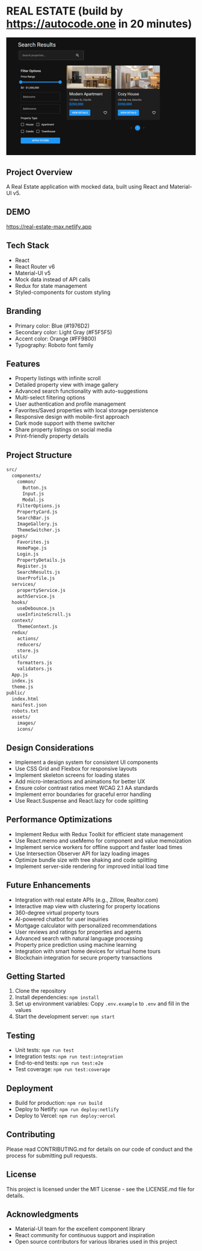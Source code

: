 # REAL ESTATE (build by https://autocode.one in 20 minutes)

![alt text](image.png)

## Project Overview

A Real Estate application with mocked data, built using React and Material-UI v5.

## DEMO

https://real-estate-max.netlify.app

## Tech Stack

-   React
-   React Router v6
-   Material-UI v5
-   Mock data instead of API calls
-   Redux for state management
-   Styled-components for custom styling

## Branding

-   Primary color: Blue (#1976D2)
-   Secondary color: Light Gray (#F5F5F5)
-   Accent color: Orange (#FF9800)
-   Typography: Roboto font family

## Features

-   Property listings with infinite scroll
-   Detailed property view with image gallery
-   Advanced search functionality with auto-suggestions
-   Multi-select filtering options
-   User authentication and profile management
-   Favorites/Saved properties with local storage persistence
-   Responsive design with mobile-first approach
-   Dark mode support with theme switcher
-   Share property listings on social media
-   Print-friendly property details

## Project Structure

```
src/
  components/
    common/
      Button.js
      Input.js
      Modal.js
    FilterOptions.js
    PropertyCard.js
    SearchBar.js
    ImageGallery.js
    ThemeSwitcher.js
  pages/
    Favorites.js
    HomePage.js
    Login.js
    PropertyDetails.js
    Register.js
    SearchResults.js
    UserProfile.js
  services/
    propertyService.js
    authService.js
  hooks/
    useDebounce.js
    useInfiniteScroll.js
  context/
    ThemeContext.js
  redux/
    actions/
    reducers/
    store.js
  utils/
    formatters.js
    validators.js
  App.js
  index.js
  theme.js
public/
  index.html
  manifest.json
  robots.txt
  assets/
    images/
    icons/
```

## Design Considerations

-   Implement a design system for consistent UI components
-   Use CSS Grid and Flexbox for responsive layouts
-   Implement skeleton screens for loading states
-   Add micro-interactions and animations for better UX
-   Ensure color contrast ratios meet WCAG 2.1 AA standards
-   Implement error boundaries for graceful error handling
-   Use React.Suspense and React.lazy for code splitting

## Performance Optimizations

-   Implement Redux with Redux Toolkit for efficient state management
-   Use React.memo and useMemo for component and value memoization
-   Implement service workers for offline support and faster load times
-   Use Intersection Observer API for lazy loading images
-   Optimize bundle size with tree shaking and code splitting
-   Implement server-side rendering for improved initial load time

## Future Enhancements

-   Integration with real estate APIs (e.g., Zillow, Realtor.com)
-   Interactive map view with clustering for property locations
-   360-degree virtual property tours
-   AI-powered chatbot for user inquiries
-   Mortgage calculator with personalized recommendations
-   User reviews and ratings for properties and agents
-   Advanced search with natural language processing
-   Property price prediction using machine learning
-   Integration with smart home devices for virtual home tours
-   Blockchain integration for secure property transactions

## Getting Started

1. Clone the repository
2. Install dependencies: `npm install`
3. Set up environment variables: Copy `.env.example` to `.env` and fill in the values
4. Start the development server: `npm start`

## Testing

-   Unit tests: `npm run test`
-   Integration tests: `npm run test:integration`
-   End-to-end tests: `npm run test:e2e`
-   Test coverage: `npm run test:coverage`

## Deployment

-   Build for production: `npm run build`
-   Deploy to Netlify: `npm run deploy:netlify`
-   Deploy to Vercel: `npm run deploy:vercel`

## Contributing

Please read CONTRIBUTING.md for details on our code of conduct and the process for submitting pull requests.

## License

This project is licensed under the MIT License - see the LICENSE.md file for details.

## Acknowledgments

-   Material-UI team for the excellent component library
-   React community for continuous support and inspiration
-   Open source contributors for various libraries used in this project
